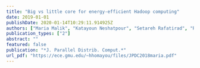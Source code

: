 ```yaml
---
title: "Big vs little core for energy-efficient Hadoop computing"
date: 2019-01-01
publishDate: 2020-01-14T10:29:11.914925Z
authors: ["Maria Malik", "Katayoun Neshatpour", "Setareh Rafatirad", "Rajiv V. Joshi", "Tinoosh Mohsenin", "Hassan Ghasemzadeh", "Houman Homayoun"]
publication_types: ["2"]
abstract: ""
featured: false
publication: "*J. Parallel Distrib. Comput.*"
url_pdf: "https://ece.gmu.edu/~hhomayou/files/JPDC2018maria.pdf"
---
```


